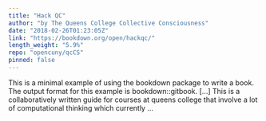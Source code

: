 ```yaml
---
title: "Hack QC"
author: "by The Queens College Collective Consciousness"
date: "2018-02-26T01:23:05Z"
link: "https://bookdown.org/open/hackqc/"
length_weight: "5.9%"
repo: "opencuny/qcCS"
pinned: false
---
```


This is a minimal example of using the bookdown package to write a book. The output format for this example is bookdown::gitbook. [...] This is a collaboratively written guide for courses at queens college that involve a lot of computational thinking which currently ...
